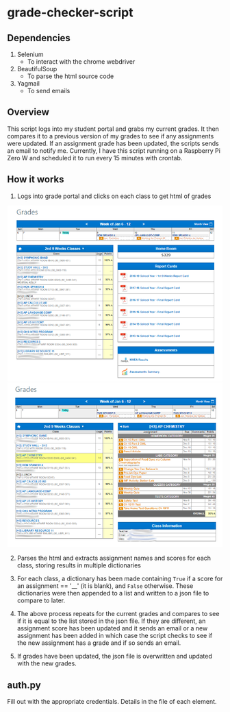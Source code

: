 # grade-checker-script

## Dependencies
1. Selenium
    * To interact with the chrome webdriver
2. BeautifulSoup
    * To parse the html source code
3. Yagmail
    * To send emails


## Overview
   This script logs into my student portal and grabs my current grades. It then compares it to a previous version of my grades
   to see if any assignments were updated. If an assignment grade has been updated, the scripts sends an email to notify me. Currently,
   I have this script running on a Raspberry Pi Zero W and scheduled it to run every 15 minutes with crontab.


## How it works
   
   1. Logs into grade portal and clicks on each class to get html of grades
   <center>
   <img src="https://github.com/drewvlaz/grade-checker-script/blob/master/pics/course_overview.png" alt="course overview" width="600"/>
   <img src="https://github.com/drewvlaz/grade-checker-script/blob/master/pics/class_grades_ex.PNG" alt="example class" width="600"/>
   </center>
   
   2. Parses the html and extracts assignment names and scores for each class, storing results in multiple dictionaries
   
   3. For each class, a dictionary has been made containing ```True``` if a score for an assignment == '__' (it is blank), and ```False```
   otherwise. These dictionaries were then appended to a list and written to a json file to compare to later.
   
   4. The above process repeats for the current grades and compares to see if it is equal to the list stored in the json file. If they are
   different, an assignment score has been updated and it sends an email or a new assignment has been added in which case the script
   checks to see if the new assignment has a grade and if so sends an email.
   
   5. If grades have been updated, the json file is overwritten and updated with the new grades.
   
## auth.py
   Fill out with the appropriate credentials. Details in the file of each element.


